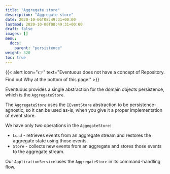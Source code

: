 ```yaml
---
title: "Aggregate store"
description: "Aggregate store"
date: 2020-10-06T08:49:31+00:00
lastmod: 2020-10-06T08:49:31+00:00
draft: false
images: []
menu:
  docs:
    parent: "persistence"
weight: 320
toc: true
---
```


{{< alert icon="👉" text="Eventuous does not have a concept of Repository. Find out Why at the bottom of this page." >}}

Eventuous provides a single abstraction for the domain objects persistence, which is the `AggregateStore`.

The `AggregateStore` uses the `IEventStore` abstraction to be persistence-agnostic, so it can be used as-is, when you give it a proper implementation of event store.

We have only two operations in the `AggegateStore`:
- `Load` - retrieves events from an aggregate stream and restores the aggregate state using those events.
- `Store` - collects new events from an aggregate and stores those events to the aggregate stream.

Our `ApplicationService` uses the `AggregateStore` in its command-handling flow.
